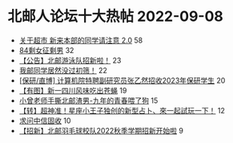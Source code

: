 # 北邮人论坛十大热帖 2022-09-08

- [关于超市 新来本部的同学请注意 2.0](https://bbs.byr.cn/article/Talking/6363187) 58
- [84剩女征剩男](https://bbs.byr.cn/article/Friends/2027316) 32
- [【公告】北邮游泳队招新啦！](https://bbs.byr.cn/article/Swim/130126) 23
- [我邮同学居然没过初筛！](https://bbs.byr.cn/article/Job/2170992) 22
- [[保研/直博] 计算机院特聘副研究员张乙然招收2023年保研学生](https://bbs.byr.cn/article/AimGraduate/1218892) 20
- [【有图】新一四川风味吃出苍蝇](https://bbs.byr.cn/article/Picture/3329049) 19
- [小曾老师手撕北邮渣男-九年的青春喂了狗](https://bbs.byr.cn/article/Feeling/3189388) 15
- [【转】超神准！星座小王子独创的新型占卜、來一起試玩一下！](https://bbs.byr.cn/article/Constellations/326533) 12
- [求问中信固收](https://bbs.byr.cn/article/WorkLife/1190876) 10
- [【招新】北邮羽毛球校队2022秋季学期招新开始啦](https://bbs.byr.cn/article/Badminton/162166) 9


